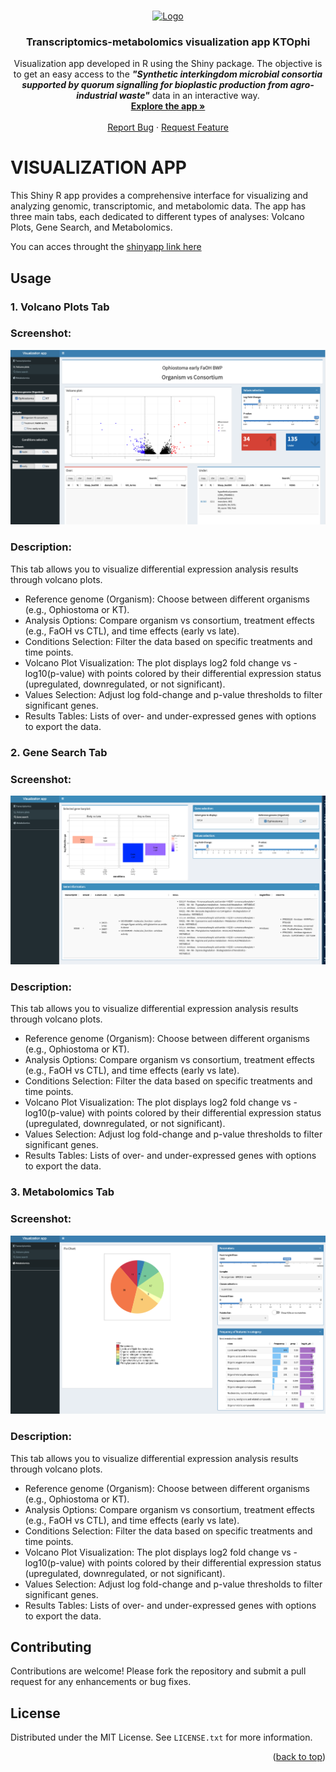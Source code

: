 <!-- Improved compatibility of back to top link: See: https://github.com/othneildrew/Best-README-Template/pull/73 -->
<a name="readme-top"></a>
<!--
*** Thanks for checking out the Best-README-Template. If you have a suggestion
*** that would make this better, please fork the repo and create a pull request
*** or simply open an issue with the tag "enhancement".
*** Don't forget to give the project a star!
*** Thanks again! Now go create something AMAZING! :D
-->




<!-- PROJECT LOGO -->
<br />
<div align="center">
  <a href="https://github.com/JavierGuerreroF/Transcriptomics-metabolomics-visualization-app-KTOphi">
    <img src="images/logo.png" alt="Logo" width="80" height="80">
  </a>

<h3 align="center">Transcriptomics-metabolomics visualization app KTOphi</h3>

  <p align="center">
    Visualization app developed in R using the Shiny package. The objective is to get an easy access to the <b><i>"Synthetic interkingdom microbial consortia supported by quorum signalling for bioplastic production from agro-industrial waste"</i></b> data in an interactive way.
    <br />
    <a href="https://jgf-bioinformatics.shinyapps.io/Visualization_app/"><strong>Explore the app »</strong></a>
    <br />
    <br /> <a href="https://github.com/JavierGuerreroF/Transcriptomics-metabolomics-visualization-app-KTOphi/issues/new?labels=bug&template=bug-report---.md">Report Bug</a>
    ·
    <a href="https://github.com/JavierGuerreroF/Transcriptomics-metabolomics-visualization-app-KTOphi/issues/new?labels=enhancement&template=feature-request---.md">Request Feature</a>
  </p>
</div>




<!-- ABOUT THE PROJECT -->
# VISUALIZATION APP

This Shiny R app provides a comprehensive interface for visualizing and analyzing genomic, transcriptomic, and metabolomic data. The app has three main tabs, each dedicated to different types of analyses: Volcano Plots, Gene Search, and Metabolomics.

You can acces throught the [shinyapp link here](https://jgf-bioinformatics.shinyapps.io/Visualization_app/)



<!-- GETTING STARTED -->
## Usage

### 1. Volcano Plots Tab

### Screenshot:
![Volcano Plots Tab Screenshot](https://github.com/JavierGuerreroF/Transcriptomics-metabolomics-visualization-app-KTOphi/blob/main/images/volcano_plots.png?raw=true)

### Description:

This tab allows you to visualize differential expression analysis results through volcano plots.

   - Reference genome (Organism): Choose between different organisms (e.g., Ophiostoma or KT).
   - Analysis Options: Compare organism vs consortium, treatment effects (e.g., FaOH vs CTL), and time effects (early vs late).
   - Conditions Selection: Filter the data based on specific treatments and time points.
   - Volcano Plot Visualization: The plot displays log2 fold change vs -log10(p-value) with points colored by their differential expression status (upregulated, downregulated, or not significant).
   - Values Selection: Adjust log fold-change and p-value thresholds to filter significant genes.
   - Results Tables: Lists of over- and under-expressed genes with options to export the data.

### 2. Gene Search Tab

### Screenshot:

![Gene Search Tab Screenshot](https://github.com/JavierGuerreroF/Transcriptomics-metabolomics-visualization-app-KTOphi/blob/main/images/gene_search.png?raw=true)

### Description:

This tab allows you to visualize differential expression analysis results through volcano plots.

   - Reference genome (Organism): Choose between different organisms (e.g., Ophiostoma or KT).
   - Analysis Options: Compare organism vs consortium, treatment effects (e.g., FaOH vs CTL), and time effects (early vs late).
   - Conditions Selection: Filter the data based on specific treatments and time points.
   - Volcano Plot Visualization: The plot displays log2 fold change vs -log10(p-value) with points colored by their differential expression status (upregulated, downregulated, or not significant).
   - Values Selection: Adjust log fold-change and p-value thresholds to filter significant genes.
   - Results Tables: Lists of over- and under-expressed genes with options to export the data.
   
### 3. Metabolomics Tab

### Screenshot:

![Metabolomics Tab Screenshot](https://github.com/JavierGuerreroF/Transcriptomics-metabolomics-visualization-app-KTOphi/blob/main/images/metabolomics.png?raw=true)

### Description:

This tab allows you to visualize differential expression analysis results through volcano plots.

   - Reference genome (Organism): Choose between different organisms (e.g., Ophiostoma or KT).
   - Analysis Options: Compare organism vs consortium, treatment effects (e.g., FaOH vs CTL), and time effects (early vs late).
   - Conditions Selection: Filter the data based on specific treatments and time points.
   - Volcano Plot Visualization: The plot displays log2 fold change vs -log10(p-value) with points colored by their differential expression status (upregulated, downregulated, or not significant).
   - Values Selection: Adjust log fold-change and p-value thresholds to filter significant genes.
   - Results Tables: Lists of over- and under-expressed genes with options to export the data.




<!-- CONTRIBUTING -->
## Contributing

Contributions are welcome! Please fork the repository and submit a pull request for any enhancements or bug fixes.


<!-- LICENSE -->
## License

Distributed under the MIT License. See `LICENSE.txt` for more information.

<p align="right">(<a href="#readme-top">back to top</a>)</p>






